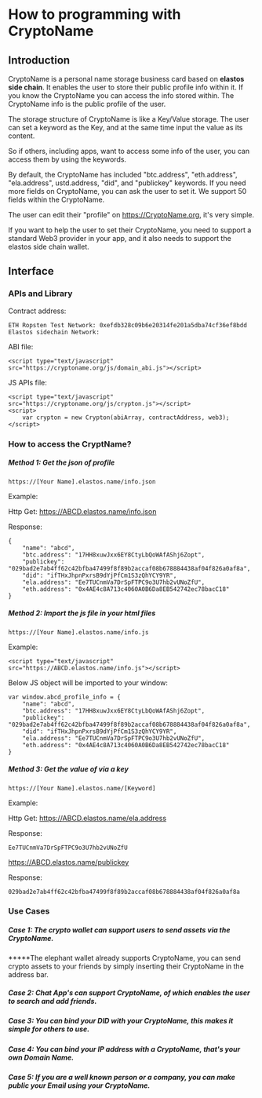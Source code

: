 # How to programming with CryptoName

## Introduction

CryptoName is a personal name storage business card  based on **elastos side chain**. It enables the user to store their public profile info within it. If you know the CryptoName you can access the info stored within. The  CryptoName info is the public profile of the user.

The storage structure of CryptoName is like a Key/Value storage. The user can set a keyword as the Key, and at the same time input the value as its content.

So if others, including apps, want to access some info of the user, you can access them by using the keywords.

By default, the CryptoName has included "btc.address", "eth.address", "ela.address", ustd.address, "did", and "publickey" keywords. If you need more fields on CryptoName, you can ask the user to set it. We support 50 fields within the CryptoName.

The user can edit their "profile" on https://CryptoName.org, it's very simple. 

If you want to help the user to set their CryptoName, you need to support a standard Web3 provider in your app, and it also needs to support the elastos side chain wallet. 



## Interface

### APIs and Library

Contract address: 

```
ETH Ropsten Test Network: 0xefdb328c09b6e20314fe201a5dba74cf36ef8bdd
Elastos sidechain Network: 
```

ABI file:

```
<script type="text/javascript" src="https://cryptoname.org/js/domain_abi.js"></script>
```

JS APIs file: 

```
<script type="text/javascript" src="https://cryptoname.org/js/crypton.js"></script>
<script>
    var crypton = new Crypton(abiArray, contractAddress, web3);
</script>
```



### How to access the CryptName?

##### Method 1: Get the json of  profile 

```
https://[Your Name].elastos.name/info.json
```

Example:

Http Get: https://ABCD.elastos.name/info.json

Response: 

```
{
	"name": "abcd",
	"btc.address": "17HH8xuwJxx6EY8CtyLbQoWAfAShj6Zopt",
	"publickey": "029bad2e7ab4ff62c42bfba47499f8f89b2accaf08b678884438af04f826a0af8a",
	"did": "ifTHxJhpnPxrsB9dYjPfCm1S3zQhYCY9YR",
	"ela.address": "Ee7TUCnmVa7DrSpFTPC9o3U7hb2vUNoZfU",
	"eth.address": "0x4AE4c8A713c4060A0B6Da8EB542742ec78bacC18"
}
```



##### Method 2: Import the js file in your html files

```
https://[Your Name].elastos.name/info.js
```

Example:

```
<script type="text/javascript" src="https://ABCD.elastos.name/info.js"></script>
```

Below JS object will be imported to your window:

```
var window.abcd_profile_info = {
	"name": "abcd",
	"btc.address": "17HH8xuwJxx6EY8CtyLbQoWAfAShj6Zopt",
	"publickey": "029bad2e7ab4ff62c42bfba47499f8f89b2accaf08b678884438af04f826a0af8a",
	"did": "ifTHxJhpnPxrsB9dYjPfCm1S3zQhYCY9YR",
	"ela.address": "Ee7TUCnmVa7DrSpFTPC9o3U7hb2vUNoZfU",
	"eth.address": "0x4AE4c8A713c4060A0B6Da8EB542742ec78bacC18"
}
```



##### Method 3: Get the value of via a key

```
https://[Your Name].elastos.name/[Keyword]
```

Example: 

Http Get: https://ABCD.elastos.name/ela.address

Response:

```
Ee7TUCnmVa7DrSpFTPC9o3U7hb2vUNoZfU
```

https://ABCD.elastos.name/publickey

Response:

```
029bad2e7ab4ff62c42bfba47499f8f89b2accaf08b678884438af04f826a0af8a
```



### Use Cases

##### Case 1: The crypto wallet can support users to send assets via the CryptoName. 

*****The elephant wallet already supports CryptoName, you can send crypto assets to your friends by simply inserting their CryptoName in the address bar.

##### Case 2: Chat App's can support CryptoName, of which enables the user to search and add friends. 



##### Case 3: You can bind your DID with your CryptoName, this makes it simple for others to use. 



##### Case 4: You can bind your IP address with a CryptoName, that's your own Domain Name.



##### Case 5: If you are a well known person or a company, you can make public your Email using your CryptoName.